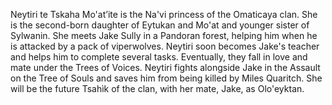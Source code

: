 Neytiri te Tskaha Mo'at’ite is the Na'vi princess of the Omaticaya clan. She is the second-born daughter of Eytukan and Mo'at and younger sister of Sylwanin. She meets Jake Sully in a Pandoran forest, helping him when he is attacked by a pack of viperwolves. Neytiri soon becomes Jake's teacher and helps him to complete several tasks. Eventually, they fall in love and mate under the Trees of Voices. Neytiri fights alongside Jake in the Assault on the Tree of Souls and saves him from being killed by Miles Quaritch. She will be the future Tsahìk of the clan, with her mate, Jake, as Olo'eyktan.